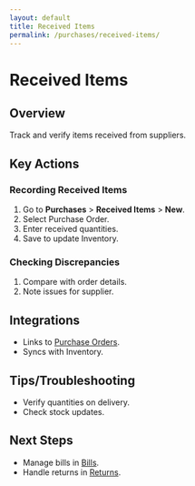 ```yaml
---
layout: default
title: Received Items
permalink: /purchases/received-items/
---
```


# Received Items

## Overview
Track and verify items received from suppliers.

## Key Actions

### Recording Received Items
1. Go to **Purchases** > **Received Items** > **New**.
2. Select Purchase Order.
3. Enter received quantities.
4. Save to update Inventory.

### Checking Discrepancies
1. Compare with order details.
2. Note issues for supplier.

## Integrations
- Links to [Purchase Orders](purchase-orders.md).
- Syncs with Inventory.

## Tips/Troubleshooting
- Verify quantities on delivery.
- Check stock updates.

## Next Steps
- Manage bills in [Bills](bills.md).
- Handle returns in [Returns](returns.md).
